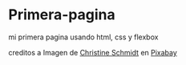 # Primera-pagina
mi primera pagina usando html, css y flexbox

creditos a Imagen de <a href="https://pixabay.com/es/users/cschmidt-ec-619626/?utm_source=link-attribution&utm_medium=referral&utm_campaign=image&utm_content=1794352">Christine Schmidt</a> en <a href="https://pixabay.com/es//?utm_source=link-attribution&utm_medium=referral&utm_campaign=image&utm_content=1794352">Pixabay</a>